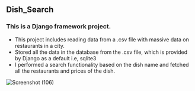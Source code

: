 ## Dish_Search

### This is a Django framework project. 
* This project includes reading data from a .csv file with massive data on restaurants in a city. 
* Stored all the data in the database from the .csv file, which is provided by Django as a default i.e, sqlite3
* I performed a search functionality based on the dish name and fetched all the restaurants and prices of the dish.



![Screenshot (106)](https://github.com/rajubugude/dish_search/assets/88735632/22a8e98c-75f1-4ceb-a428-eb877109180b)
